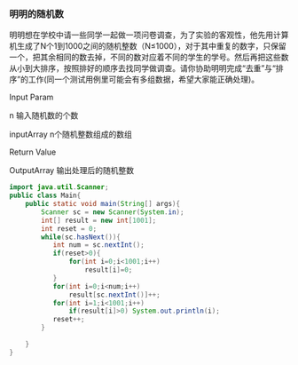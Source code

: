 ### 明明的随机数

明明想在学校中请一些同学一起做一项问卷调查，为了实验的客观性，他先用计算机生成了N个1到1000之间的随机整数（N≤1000），对于其中重复的数字，只保留一个，把其余相同的数去掉，不同的数对应着不同的学生的学号。然后再把这些数从小到大排序，按照排好的顺序去找同学做调查。请你协助明明完成“去重”与“排序”的工作(同一个测试用例里可能会有多组数据，希望大家能正确处理)。

Input Param

n               输入随机数的个数

inputArray      n个随机整数组成的数组

Return Value

OutputArray    输出处理后的随机整数

```java
import java.util.Scanner;
public class Main{
    public static void main(String[] args){
        Scanner sc = new Scanner(System.in);
        int[] result = new int[1001];
        int reset = 0;
        while(sc.hasNext()){
           int num = sc.nextInt();
           if(reset>0){
               for(int i=0;i<1001;i++)
                   result[i]=0;
           }
           for(int i=0;i<num;i++)
               result[sc.nextInt()]++;
           for(int i=1;i<1001;i++)
               if(result[i]>0) System.out.println(i);
           reset++;
        }
         
    }
}	
```

